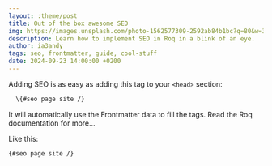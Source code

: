 ```yaml
---
layout: :theme/post
title: Out of the box awesome SEO
img: https://images.unsplash.com/photo-1562577309-2592ab84b1bc?q=80&w=3474&auto=format&fit=crop&ixlib=rb-4.0.3&ixid=M3wxMjA3fDB8MHxwaG90by1wYWdlfHx8fGVufDB8fHx8fA%3D%3D
description: Learn how to implement SEO in Roq in a blink of an eye.
author: ia3andy
tags: seo, frontmatter, guide, cool-stuff
date: 2024-09-23 14:00:00 +0200
---
```


Adding SEO is as easy as adding this tag to your `<head>` section:

```html
  \{#seo page site /}
```

It will automatically use the Frontmatter data to fill the tags. Read the Roq documentation for more... 

Like this:
```html
{#seo page site /}
```